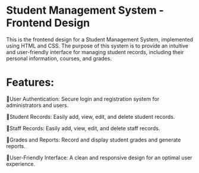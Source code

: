# Student Management System - Frontend Design


This is the frontend design for a Student Management System, implemented using HTML and CSS. The purpose of this system is to provide an intuitive and user-friendly interface for managing student records, including their personal information, courses, and grades.

# Features:

🔹User Authentication: Secure login and registration system for administrators and users.

🔹Student Records: Easily add, view, edit, and delete student records.

🔹Staff Records: Easily add, view, edit, and delete staff records.

🔹Grades and Reports: Record and display student grades and generate reports.

🔹User-Friendly Interface: A clean and responsive design for an optimal user experience.

